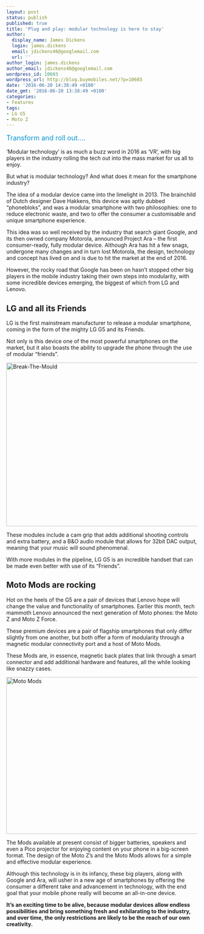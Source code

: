 ```yaml
---
layout: post
status: publish
published: true
title: 'Plug and play: modular technology is here to stay'
author:
  display_name: James Dickens
  login: james.dickens
  email: jdickens46@googlemail.com
  url: ''
author_login: james.dickens
author_email: jdickens46@googlemail.com
wordpress_id: 10603
wordpress_url: http://blog.buymobiles.net/?p=10603
date: '2016-06-20 14:38:49 +0100'
date_gmt: '2016-06-20 13:38:49 +0100'
categories:
- Features
tags:
- LG G5
- Moto Z
---
```

<p><span class="postStandFirst" style="color: #0896d5; line-height: 26px; font-size: 18px;">Transform and roll out&hellip;.</span></p>
<p>&lsquo;Modular technology&rsquo; is as much a buzz word in 2016 as &lsquo;VR&rsquo;, with big players in the industry rolling the tech out into the mass market for us all to enjoy.</p>
<p>But what is modular technology? And&nbsp;what does it mean for the smartphone industry?</p>
<p>The idea of a modular device came into the limelight in 2013. The brainchild of Dutch designer Dave Hakkens, this device was aptly dubbed &ldquo;phonebloks&rdquo;, and was a modular smartphone with two philosophies: one to reduce electronic waste, and two to offer the consumer a customisable and unique smartphone experience.</p>
<p>This idea was so well received by the industry that search giant Google, and its then owned company Motorola, announced Project Ara &ndash; the first consumer-ready, fully modular device. Although Ara has hit a few snags, undergone many changes and in turn lost Motorola, the design, technology and concept has lived on and is due to hit the market at the end of 2016.</p>
<p>However, the rocky road that Google has been on hasn&rsquo;t stopped other big players in the mobile industry taking their own steps into modularity, with some incredible devices emerging, the biggest of which from LG and Lenovo.</p>
<h2>LG and all its Friends</h2>
<p>LG is the first mainstream manufacturer to release a modular smartphone, coming in the form of the mighty LG G5 and its Friends.</p>
<p>Not only is this device one of the most powerful smartphones on the market, but it also boasts the ability to upgrade the phone through the use of modular &ldquo;friends&rdquo;.</p>
<p><img class="aligncenter wp-image-10606" src="https://a1comms-blog-buymobiles.storage.googleapis.com/2016/06/Break-The-Mould.jpg" alt="Break-The-Mould" width="600" height="431" /></p>
<p>These modules include a cam grip that adds additional shooting controls and extra battery, and a B&amp;O audio module that allows for 32bit DAC output, meaning that your music will sound phenomenal.</p>
<p>With more modules in the pipeline, LG G5 is an incredible handset that can be made even better with use of its &ldquo;Friends&rdquo;.</p>
<h2>Moto Mods are rocking</h2>
<p>Hot on the heels of the G5 are a pair of devices that Lenovo hope will change the value and functionality of smartphones. Earlier this month, tech mammoth Lenovo announced the next generation of Moto phones: the Moto Z and Moto Z Force.</p>
<p>These premium devices are a pair of flagship smartphones that&nbsp;only differ slightly from one another, but both offer a form of modularity through a magnetic modular connectivity port and a host of Moto Mods.</p>
<p>These Mods are, in essence, magnetic back plates that link through a smart connector and add additional hardware and features, all the while looking like snazzy cases.</p>
<p><img class="aligncenter wp-image-10607" src="https://a1comms-blog-buymobiles.storage.googleapis.com/2016/06/Moto-Mods.jpg" alt="Moto Mods" width="600" height="413" /></p>
<p>The Mods available at present consist of bigger batteries, speakers and even a Pico projector for enjoying content on your phone in a big-screen format. The design of the Moto Z&rsquo;s and the Moto Mods allows for a simple and effective modular experience.</p>
<p>Although this technology is in its infancy, these big players, along with Google and Ara, will usher in a new age of smartphones by offering the consumer a different take and advancement in technology, with the end goal that your mobile phone really will become an all-in-one device.</p>
<p><strong>It&rsquo;s an exciting time to be alive, because modular devices allow endless possibilities and bring something fresh and exhilarating to the industry, and over time, the only restrictions are likely to be the reach of our own creativity.</strong></p>
